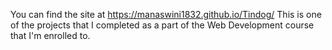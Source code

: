 You can find the site at https://manaswini1832.github.io/Tindog/
This is one of the projects that I completed as a part of the Web Development course that I'm enrolled to.
